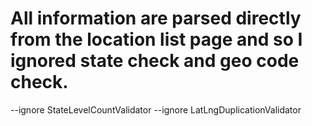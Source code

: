 # All information are parsed directly from the location list page and so I ignored state check and geo code check.

--ignore StateLevelCountValidator --ignore LatLngDuplicationValidator